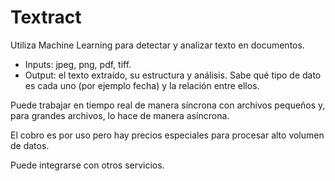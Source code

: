 # Textract

Utiliza Machine Learning para detectar y analizar texto en documentos.

- Inputs: jpeg, png, pdf, tiff.
- Output: el texto extraído, su estructura y análisis. Sabe qué tipo de dato es cada uno (por ejemplo fecha) y la relación entre ellos.

Puede trabajar en tiempo real de manera síncrona con archivos pequeños y, para grandes archivos, lo hace de manera asíncrona.

El cobro es por uso pero hay precios especiales para procesar alto volumen de datos.

Puede integrarse con otros servicios.
